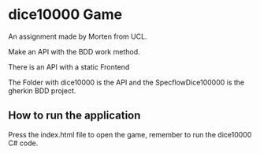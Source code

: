 # dice10000 Game

An assignment made by Morten from UCL. 

Make an API with the BDD work method.

There is an API with a static Frontend

The Folder with dice10000 is the API and the SpecflowDice100000 is the gherkin BDD project.

## How to run the application
Press the index.html file to open the game, remember to run the dice10000 C# code.  

